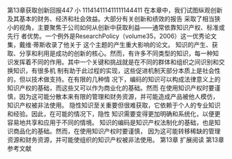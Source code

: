第13章获取创新回报447
小
111414111411111144411
在本章中，我们试图纵观创新及其基本的财务、经济和社会效益。大部分有关创新和绩效的报告
采取了相当狭小的视角，主要聚焦于公司如何从创新中获取利益——通常依靠知识产权、标准或先行
者优势。一个例外是ResearchPolicy（volume35，2006）这一优秀论文集，戴维·蒂斯收录了他关于
这个主题的产生重大影响的论文。
知识的产生、获取、分享和利用是成功的创新的核心。然而，有许多不同类型的知识，每一种知
识发挥着不同的作用。其中一个关键和挑战就是在不同的群体和组织之间识别和交换知识，有很多机
制有助于此过程的实现，这些促进机制天部分本质上是社会性的，但以技术做支持。在有限的几种情
况下，编码的知识可以构成法律意义上的知识产权的基础，而这些又可以作为商业化的基础。然而
在使用知识产权时要谨慎，因为这可能分散本来有限的管理和财务资源，并可能造成产品被他人模仿，
知识产权被非法使用。
隐性知识至关重要但很难获取，它依赖于个人的专业知识和经验。因此，在可能的情况下，隐性
知识需要变得更加明确和系统化，以便更容易地共享和应用于不同的情境。
知识的编码是知识产权法制化的基础，也是知识商品化的基础。然而，在使用知识产权时要谨慎，
因为这可能转移稀缺的管理资源和财务资源，并可能使组织的知识产权被非法使用。
第13章
扩展阅读
第13章参考文献
